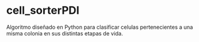 # cell_sorterPDI
Algoritmo diseñado en Python para clasificar celulas pertenecientes a una misma colonia en sus distintas etapas de vida.
